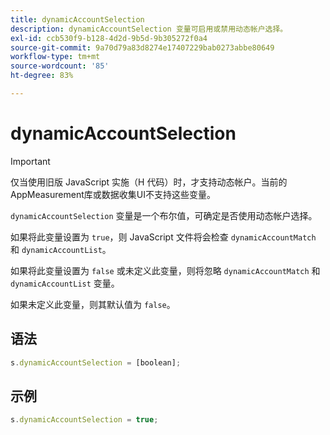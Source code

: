 ```yaml
---
title: dynamicAccountSelection
description: dynamicAccountSelection 变量可启用或禁用动态帐户选择。
exl-id: ccb530f9-b128-4d2d-9b5d-9b305272f0a4
source-git-commit: 9a70d79a83d8274e17407229bab0273abbe80649
workflow-type: tm+mt
source-wordcount: '85'
ht-degree: 83%

---
```


# dynamicAccountSelection

>[!IMPORTANT]
>
>仅当使用旧版 JavaScript 实施（H 代码）时，才支持动态帐户。当前的AppMeasurement库或数据收集UI不支持这些变量。

`dynamicAccountSelection` 变量是一个布尔值，可确定是否使用动态帐户选择。

如果将此变量设置为 `true`，则 JavaScript 文件将会检查 `dynamicAccountMatch` 和 `dynamicAccountList`。

如果将此变量设置为 `false` 或未定义此变量，则将忽略 `dynamicAccountMatch` 和 `dynamicAccountList` 变量。

如果未定义此变量，则其默认值为 `false`。

## 语法

```js
s.dynamicAccountSelection = [boolean];
```

## 示例

```js
s.dynamicAccountSelection = true;
```
